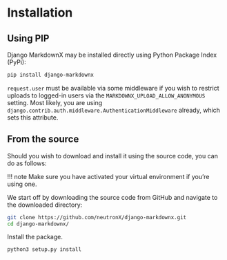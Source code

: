 # Installation

## Using PIP

Django MarkdownX may be installed directly using Python Package Index (PyPi):

```bash
pip install django-markdownx
```

`request.user` must be available via some middleware if you wish to restrict
uploads to logged-in users via the `MARKDOWNX_UPLOAD_ALLOW_ANONYMOUS` setting.
Most likely, you are using `django.contrib.auth.middleware.AuthenticationMiddleware`
already, which sets this attribute.

## From the source

Should you wish to download and install it using the source code, you can do as follows:

!!! note
	Make sure you have activated your virtual environment if you’re using one.
	
We start off by downloading the source code from GitHub and navigate to the downloaded directory:

```bash
git clone https://github.com/neutronX/django-markdownx.git
cd django-markdownx/
```

Install the package.

```bash
python3 setup.py install
```
